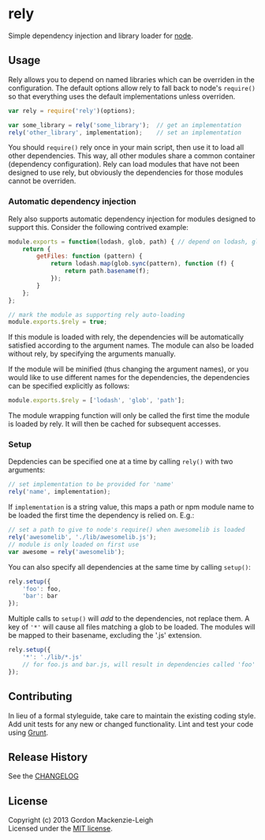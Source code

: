 # rely

Simple dependency injection and library loader for [node](http://nodejs.org/).  


## Usage

Rely allows you to depend on named libraries which can be overriden in the configuration.  The default options allow rely to fall back to node's `require()` so that everything uses the default implementations unless overriden.

```javascript
var rely = require('rely')(options);

var some_library = rely('some_library');  // get an implementation
rely('other_library', implementation);    // set an implementation
```
    
You should `require()` rely once in your main script, then use it to load all other dependencies.  This way, all other modules share a common container (dependency configuration).  Rely can load modules that have not been designed to use rely, but obviously the dependencies for those modules cannot be overriden.


### Automatic dependency injection

Rely also supports automatic dependency injection for modules designed to support this.  Consider the following contrived example:

```javascript
module.exports = function(lodash, glob, path) { // depend on lodash, glob and path
    return {
        getFiles: function (pattern) {
            return lodash.map(glob.sync(pattern), function (f) { 
                return path.basename(f); 
            });
        }
    };
};

// mark the module as supporting rely auto-loading
module.exports.$rely = true;
```

If this module is loaded with rely, the dependencies will be automatically satisfied according to the argument names.  The module can also be loaded without rely, by specifying the arguments manually.

If the module will be minified (thus changing the argument names), or you would like to use different names for the dependencies, the dependencies can be specified explicitly as follows:

```javascript
module.exports.$rely = ['lodash', 'glob', 'path'];
```
    
The module wrapping function will only be called the first time the module is loaded by rely.  It will then be cached for subsequent accesses.
    

### Setup

Depdencies can be specified one at a time by calling `rely()` with two arguments:

```javascript
// set implementation to be provided for 'name'
rely('name', implementation);
```
    
If `implementation` is a string value, this maps a path or npm module name to be loaded the first time the dependency is relied on.  E.g.:

```javascript
// set a path to give to node's require() when awesomelib is loaded
rely('awesomelib', './lib/awesomelib.js');
// module is only loaded on first use
var awesome = rely('awesomelib');
```
    
You can also specify all dependencies at the same time by calling `setup()`:

```javascript
rely.setup({
    'foo': foo,
    'bar': bar
});
```

Multiple calls to `setup()` will _add_ to the dependencies, not replace them.  A key of `'*'` will cause all files matching a glob to be loaded.  The modules will be mapped to their basename, excluding the '.js' extension.

```javascript
rely.setup({
    '*': './lib/*.js'  
    // for foo.js and bar.js, will result in dependencies called 'foo' and 'bar'.
});
```

## Contributing
In lieu of a formal styleguide, take care to maintain the existing coding style. Add unit tests for any new or changed functionality. Lint and test your code using [Grunt](http://gruntjs.com/).

## Release History
See the [CHANGELOG](CHANGELOG)

## License
Copyright (c) 2013 Gordon Mackenzie-Leigh  
Licensed under the [MIT license](LICENSE-MIT).

